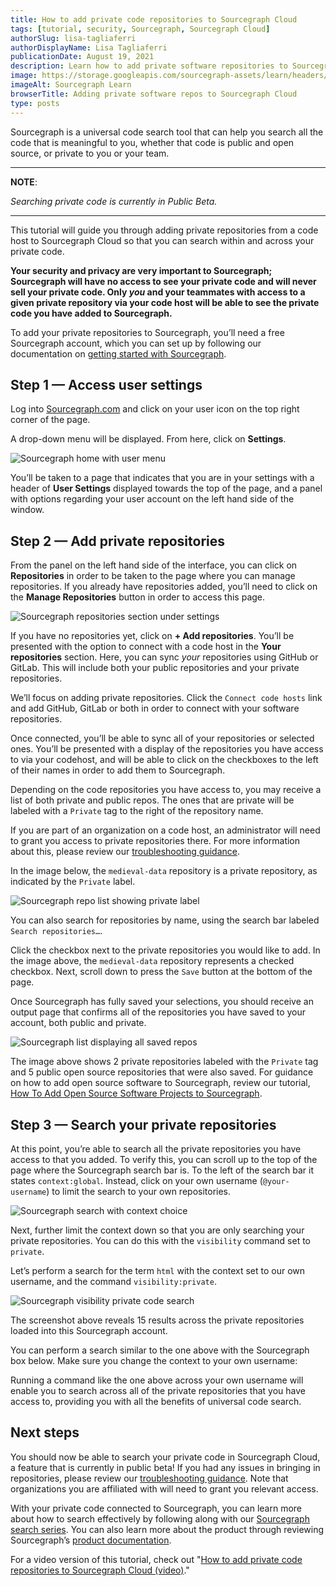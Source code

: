 ```yaml
---
title: How to add private code repositories to Sourcegraph Cloud
tags: [tutorial, security, Sourcegraph, Sourcegraph Cloud]
authorSlug: lisa-tagliaferri
authorDisplayName: Lisa Tagliaferri
publicationDate: August 19, 2021
description: Learn how to add private software repositories to Sourcegraph.
image: https://storage.googleapis.com/sourcegraph-assets/learn/headers/sourcegraph-learn-header-9.png
imageAlt: Sourcegraph Learn
browserTitle: Adding private software repos to Sourcegraph Cloud
type: posts
---
```


Sourcegraph is a universal code search tool that can help you search all the code that is meaningful to you, whether that code is public and open source, or private to you or your team. 

---
**NOTE**:

_Searching private code is currently in Public Beta._

---

This tutorial will guide you through adding private repositories from a code host to Sourcegraph Cloud so that you can search within and across your private code. 

**Your security and privacy are very important to Sourcegraph; Sourcegraph will have no access to see your private code and will never sell your private code. Only _you_ and your teammates with access to a given private repository via your code host will be able to see the private code you have added to Sourcegraph.**

To add your private repositories to Sourcegraph, you’ll need a free Sourcegraph account, which you can set up by following our documentation on [getting started with Sourcegraph](https://docs.sourcegraph.com/getting-started#how-do-i-start-using-sourcegraph).

## Step 1 — Access user settings

Log into [Sourcegraph.com](https://sourcegraph.com) and click on your user icon on the top right corner of the page. 

A drop-down menu will be displayed. From here, click on **Settings**.

![Sourcegraph home with user menu](https://storage.googleapis.com/sourcegraph-assets/learn/tutorial-images/sourcegraph-home-user-menu.png)


You’ll be taken to a page that indicates that you are in your settings with a header of **User Settings** displayed towards the top of the page, and a panel with options regarding your user account on the left hand side of the window.

## Step 2 — Add private repositories

From the panel on the left hand side of the interface, you can click on **Repositories** in order to be taken to the page where you can manage repositories. If you already have repositories added, you’ll need to click on the **Manage Repositories** button in order to access this page.

![Sourcegraph repositories section under settings](https://storage.googleapis.com/sourcegraph-assets/learn/tutorial-images/sourcegraph-repositories-section.png)


If you have no repositories yet, click on **+ Add repositories**. You’ll be presented with the option to connect with a code host in the **Your repositories** section. Here, you can sync _your_ repositories using GitHub or GitLab. This will include both your public repositories and your private repositories.

We’ll focus on adding private repositories. Click the `Connect code hosts` link and add GitHub, GitLab or both in order to connect with your software repositories.

Once connected, you’ll be able to sync all of your repositories or selected ones. You’ll be presented with a display of the repositories you have access to via your codehost, and will be able to click on the checkboxes to the left of their names in order to add them to Sourcegraph.

Depending on the code repositories you have access to, you may receive a list of both private and public repos. The ones that are private will be labeled with a `Private` tag to the right of the repository name. 

If you are part of an organization on a code host, an administrator will need to grant you access to private repositories there. For more information about this, please review our [troubleshooting guidance](https://docs.sourcegraph.com/code_search/how-to/adding_repositories_to_cloud#troubleshooting). 

In the image below, the `medieval-data` repository is a private repository, as indicated by the `Private` label.

![Sourcegraph repo list showing private label](https://storage.googleapis.com/sourcegraph-assets/learn/tutorial-images/sourcegraph-repo-list-private-label.png)

You can also search for repositories by name, using the search bar labeled `Search repositories…`. 

Click the checkbox next to the private repositories you would like to add. In the image above, the `medieval-data` repository represents a checked checkbox. Next, scroll down to press the `Save` button at the bottom of the page. 

Once Sourcegraph has fully saved your selections, you should receive an output page that confirms all of the repositories you have saved to your account, both public and private.

![Sourcegraph list displaying all saved repos](https://storage.googleapis.com/sourcegraph-assets/learn/tutorial-images/sourcegraph-list-of-saved-repos.png)

The image above shows 2 private repositories labeled with the `Private` tag and 5 public open source repositories that were also saved. For guidance on how to add open source software to Sourcegraph, review our tutorial, [How To Add Open Source Software Projects to Sourcegraph](https://learn.sourcegraph.com/how-to-add-open-source-software-projects-to-sourcegraph).

## Step 3 — Search your private repositories

At this point, you’re able to search all the private repositories you have access to that you added. To verify this, you can scroll up to the top of the page where the Sourcegraph search bar is. To the left of the search bar it states `context:global`. Instead, click on your own username (`@your-username`) to limit the search to your own repositories. 

![Sourcegraph search with context choice](https://storage.googleapis.com/sourcegraph-assets/learn/tutorial-images/sourcegraph-context.png)

Next, further limit the context down so that you are only searching your private repositories. You can do this with the `visibility` command set to `private`. 

Let’s perform a search for the term `html` with the context set to our own username, and the command `visibility:private`.

![Sourcegraph visibility private code search](https://storage.googleapis.com/sourcegraph-assets/learn/tutorial-images/sourcegraph-visibility-private-code-search.png)

The screenshot above reveals 15 results across the private repositories loaded into this Sourcegraph account.

You can perform a search similar to the one above with the Sourcegraph box below. Make sure you change the context to your own username:

<SourcegraphSearch query="visibility:private html"/>

Running a command like the one above across your own username will enable you to search across all of the private repositories that you have access to, providing you with all the benefits of universal code search.

## Next steps

You should now be able to search your private code in Sourcegraph Cloud, a feature that is currently in public beta! If you had any issues in bringing in repositories, please review our [troubleshooting guidance](https://docs.sourcegraph.com/code_search/how-to/adding_repositories_to_cloud#troubleshooting). Note that organizations you are affiliated with will need to grant you relevant access. 

With your private code connected to Sourcegraph, you can learn more about how to search effectively by following along with our [Sourcegraph search series](https://learn.sourcegraph.com/how-to-search-code-with-sourcegraph-using-literal-patterns). You can also learn more about the product through reviewing Sourcegraph’s [product documentation](https://docs.sourcegraph.com/). 

For a video version of this tutorial, check out "[How to add private code repositories to Sourcegraph Cloud (video)](/how-to-add-private-code-repositories-to-sourcegraph-video)."